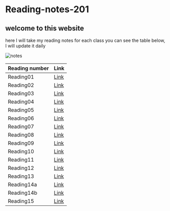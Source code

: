 # Reading-notes-201
## welcome to this website  
here I will take my reading notes for each class you can see the table below, I will update it daily 

![notes](https://www.invespcro.com/blog/images/blog-images/main.png)

 
Reading number | Link
---------------|----------
Reading01| [Link](https://messeili.github.io/reading-notes/201/reading01)
Reading02| [Link](https://messeili.github.io/reading-notes/201/reading02)
Reading03| [Link](https://messeili.github.io/reading-notes/201/reading03)
Reading04| [Link](https://messeili.github.io/reading-notes/201/reading04)
Reading05| [Link](https://messeili.github.io/reading-notes/201/reading05)
Reading06| [Link](https://messeili.github.io/reading-notes/201/reading06)
Reading07| [Link](https://messeili.github.io/reading-notes/201/reading07)
Reading08| [Link](https://messeili.github.io/reading-notes/201/reading08)
Reading09| [Link](https://messeili.github.io/reading-notes/201/reading09)
Reading10| [Link](https://messeili.github.io/reading-notes/201/reading10)
Reading11| [Link](https://messeili.github.io/reading-notes/201/reading11)
Reading12| [Link](https://messeili.github.io/reading-notes/201/reading12)
Reading13| [Link](https://messeili.github.io/reading-notes/201/reading13)
Reading14a| [Link](https://messeili.github.io/reading-notes/201/reading14a)
Reading14b| [Link](https://messeili.github.io/reading-notes/201/reading14b)
Reading15| [Link](https://messeili.github.io/reading-notes/201/reading15)
